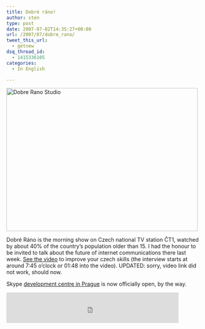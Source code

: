 ```yaml
---
title: Dobré ráno!
author: sten
type: post
date: 2007-07-02T14:35:27+00:00
url: /2007/07/dobre_rano/
tweet_this_url:
  - getnew
dsq_thread_id:
  - 1415336105
categories:
  - In English

---
```

[<img src="http://farm2.static.flickr.com/1144/629350967_92b418b2ef.jpg" width="500" height="375" alt="Dobre Rano Studio" />][1]
  
Dobré Ráno is the morning show on Czech national TV station ČT1, watched by about 40% of the country&#8217;s population older than 15. I had the honour to be invited to talk about the future of internet communications there last week. [See the video][2] to improve your czech skills (the interview starts at around 7:45 o&#8217;clock or 01:48 into the video). UPDATED: sorry, video link did not work, should now.
  
Skype [development centre in Prague][3] is now officially open, by the way.

<iframe src="http://www.facebook.com/plugins/like.php?href=http%3A%2F%2Fsten.tamkivi.com%2F2007%2F07%2Fdobre_rano%2F&layout=standard&show_faces=true&width=450&action=like&colorscheme=light&height=80" scrolling="no" frameborder="0" style="border:none; overflow:hidden; width:450px; height:80px;" allowTransparency="true"></iframe>

 [1]: http://www.flickr.com/photos/seikatsu/629350967/ "Photo Sharing"
 [2]: http://www.ceskatelevize.cz/vysilani/26.06.2007/207411010100626-05:59-1-dobre-rano.html
 [3]: http://share.skype.com/cgi/mt/mt-search.cgi?tag=prague&blog_id=3